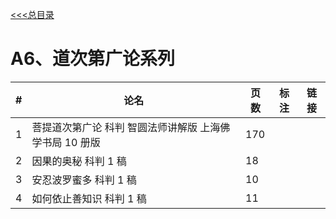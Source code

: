 
[<<<总目录](./index.md)

# A6、道次第广论系列

|#|论名| 页数|标注|链接|
|-|-----------------------|---|--|--|
|1|菩提道次第广论 科判 智圆法师讲解版 上海佛学书局 10 册版 |170 |
|2|因果的奥秘 科判 1 稿 |18 |
|3|安忍波罗蜜多 科判 1 稿 |10 |
|4|如何依止善知识 科判 1 稿 |11 |
